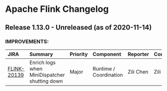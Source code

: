
<!---
# Licensed to the Apache Software Foundation (ASF) under one
# or more contributor license agreements.  See the NOTICE file
# distributed with this work for additional information
# regarding copyright ownership.  The ASF licenses this file
# to you under the Apache License, Version 2.0 (the
# "License"); you may not use this file except in compliance
# with the License.  You may obtain a copy of the License at
#
#     http://www.apache.org/licenses/LICENSE-2.0
#
# Unless required by applicable law or agreed to in writing, software
# distributed under the License is distributed on an "AS IS" BASIS,
# WITHOUT WARRANTIES OR CONDITIONS OF ANY KIND, either express or implied.
# See the License for the specific language governing permissions and
# limitations under the License.
-->
# Apache Flink Changelog

## Release 1.13.0 - Unreleased (as of 2020-11-14)



### IMPROVEMENTS:

| JIRA | Summary | Priority | Component | Reporter | Contributor |
|:---- |:---- | :--- |:---- |:---- |:---- |
| [FLINK-20139](https://issues.apache.org/jira/browse/FLINK-20139) | Enrich logs when MiniDispatcher shutting down |  Major | Runtime / Coordination | Zili Chen | Zili Chen |


